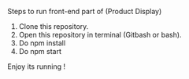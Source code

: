 Steps to run front-end part of (Product Display)

1. Clone this repository.
2. Open this repository in terminal (Gitbash or bash).
3. Do  npm install
4. Do npm start

Enjoy its running !
